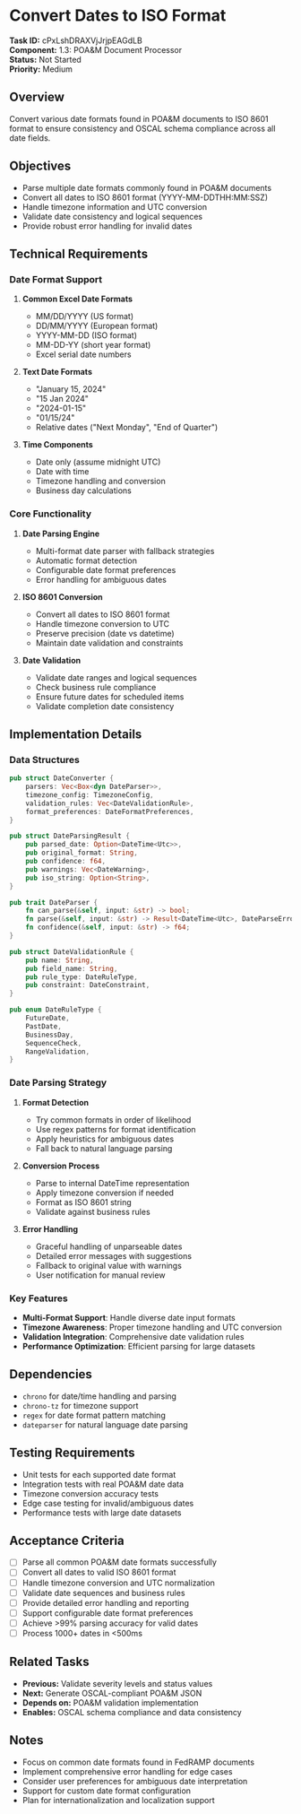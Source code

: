 # Convert Dates to ISO Format

**Task ID:** cPxLshDRAXVjJrjpEAGdLB  
**Component:** 1.3: POA&M Document Processor  
**Status:** Not Started  
**Priority:** Medium  

## Overview

Convert various date formats found in POA&M documents to ISO 8601 format to ensure consistency and OSCAL schema compliance across all date fields.

## Objectives

- Parse multiple date formats commonly found in POA&M documents
- Convert all dates to ISO 8601 format (YYYY-MM-DDTHH:MM:SSZ)
- Handle timezone information and UTC conversion
- Validate date consistency and logical sequences
- Provide robust error handling for invalid dates

## Technical Requirements

### Date Format Support
1. **Common Excel Date Formats**
   - MM/DD/YYYY (US format)
   - DD/MM/YYYY (European format)
   - YYYY-MM-DD (ISO format)
   - MM-DD-YY (short year format)
   - Excel serial date numbers

2. **Text Date Formats**
   - "January 15, 2024"
   - "15 Jan 2024"
   - "2024-01-15"
   - "01/15/24"
   - Relative dates ("Next Monday", "End of Quarter")

3. **Time Components**
   - Date only (assume midnight UTC)
   - Date with time
   - Timezone handling and conversion
   - Business day calculations

### Core Functionality
1. **Date Parsing Engine**
   - Multi-format date parser with fallback strategies
   - Automatic format detection
   - Configurable date format preferences
   - Error handling for ambiguous dates

2. **ISO 8601 Conversion**
   - Convert all dates to ISO 8601 format
   - Handle timezone conversion to UTC
   - Preserve precision (date vs datetime)
   - Maintain date validation and constraints

3. **Date Validation**
   - Validate date ranges and logical sequences
   - Check business rule compliance
   - Ensure future dates for scheduled items
   - Validate completion date consistency

## Implementation Details

### Data Structures
```rust
pub struct DateConverter {
    parsers: Vec<Box<dyn DateParser>>,
    timezone_config: TimezoneConfig,
    validation_rules: Vec<DateValidationRule>,
    format_preferences: DateFormatPreferences,
}

pub struct DateParsingResult {
    pub parsed_date: Option<DateTime<Utc>>,
    pub original_format: String,
    pub confidence: f64,
    pub warnings: Vec<DateWarning>,
    pub iso_string: Option<String>,
}

pub trait DateParser {
    fn can_parse(&self, input: &str) -> bool;
    fn parse(&self, input: &str) -> Result<DateTime<Utc>, DateParseError>;
    fn confidence(&self, input: &str) -> f64;
}

pub struct DateValidationRule {
    pub name: String,
    pub field_name: String,
    pub rule_type: DateRuleType,
    pub constraint: DateConstraint,
}

pub enum DateRuleType {
    FutureDate,
    PastDate,
    BusinessDay,
    SequenceCheck,
    RangeValidation,
}
```

### Date Parsing Strategy
1. **Format Detection**
   - Try common formats in order of likelihood
   - Use regex patterns for format identification
   - Apply heuristics for ambiguous dates
   - Fall back to natural language parsing

2. **Conversion Process**
   - Parse to internal DateTime representation
   - Apply timezone conversion if needed
   - Format as ISO 8601 string
   - Validate against business rules

3. **Error Handling**
   - Graceful handling of unparseable dates
   - Detailed error messages with suggestions
   - Fallback to original value with warnings
   - User notification for manual review

### Key Features
- **Multi-Format Support**: Handle diverse date input formats
- **Timezone Awareness**: Proper timezone handling and UTC conversion
- **Validation Integration**: Comprehensive date validation rules
- **Performance Optimization**: Efficient parsing for large datasets

## Dependencies

- `chrono` for date/time handling and parsing
- `chrono-tz` for timezone support
- `regex` for date format pattern matching
- `dateparser` for natural language date parsing

## Testing Requirements

- Unit tests for each supported date format
- Integration tests with real POA&M date data
- Timezone conversion accuracy tests
- Edge case testing for invalid/ambiguous dates
- Performance tests with large date datasets

## Acceptance Criteria

- [ ] Parse all common POA&M date formats successfully
- [ ] Convert all dates to valid ISO 8601 format
- [ ] Handle timezone conversion and UTC normalization
- [ ] Validate date sequences and business rules
- [ ] Provide detailed error handling and reporting
- [ ] Support configurable date format preferences
- [ ] Achieve >99% parsing accuracy for valid dates
- [ ] Process 1000+ dates in <500ms

## Related Tasks

- **Previous:** Validate severity levels and status values
- **Next:** Generate OSCAL-compliant POA&M JSON
- **Depends on:** POA&M validation implementation
- **Enables:** OSCAL schema compliance and data consistency

## Notes

- Focus on common date formats found in FedRAMP documents
- Implement comprehensive error handling for edge cases
- Consider user preferences for ambiguous date interpretation
- Support for custom date format configuration
- Plan for internationalization and localization support
